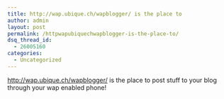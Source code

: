 ```yaml
---
title: http://wap.ubique.ch/wapblogger/ is the place to
author: admin
layout: post
permalink: /httpwapubiquechwapblogger-is-the-place-to/
dsq_thread_id:
  - 26005160
categories:
  - Uncategorized
---
```

http://wap.ubique.ch/wapblogger/ is the place to post stuff to your blog through your wap enabled phone!